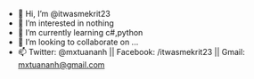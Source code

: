 - 👋 Hi, I’m @itwasmekrit23
- 👀 I’m interested in nothing
- 🌱 I’m currently learning c#,python
- 💞️ I’m looking to collaborate on ...
- 📫 Twitter: @mxtuananh || Facebook: /itwasmekrit23 || Gmail: mxtuananh@gmail.com

<!---
itwasmekrit23/itwasmekrit23 is a ✨ special ✨ repository because its `README.md` (this file) appears on your GitHub profile.
You can click the Preview link to take a look at your changes.
--->
